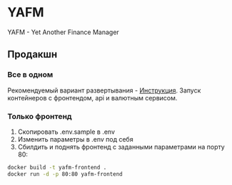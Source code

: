 # YAFM

YAFM - Yet Another Finance Manager

## Продакшн

### Все в одном

Рекомендуемый вариант развертывания - [Инструкция](https://github.com/idefant/yafm-installer/). Запуск контейнеров с фронтендом, api и валютным сервисом.

### Только фронтенд

1. Скопировать .env.sample в .env
2. Изменить параметры в .env под себя
3. Сбилдить и поднять фронтенд с заданными параметрами на порту 80:

```sh
docker build -t yafm-frontend .
docker run -d -p 80:80 yafm-frontend
```